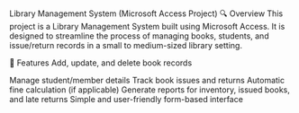 Library Management System (Microsoft Access Project) 🔍 Overview This project is a Library Management System built using Microsoft Access. It is designed to streamline the process of managing books, students, and issue/return records in a small to medium-sized library setting.

🎯 Features Add, update, and delete book records

Manage student/member details
Track book issues and returns
Automatic fine calculation (if applicable)
Generate reports for inventory, issued books, and late returns
Simple and user-friendly form-based interface
